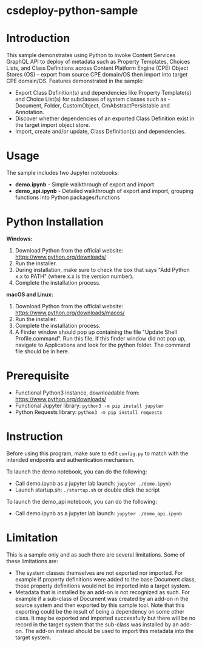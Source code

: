 # csdeploy-python-sample
# Introduction
This sample demonstrates using Python to invoke Content Services GraphQL API to deploy of metadata such as Property Templates, Choices Lists, and Class Definitions across Content Platform Engine (CPE) Object Stores (OS) – export from source CPE domain/OS then import into target CPE domain/OS.
Features demonstrated in the sample:
- Export Class Definition(s) and dependencies like Property Template(s) and Choice List(s) for subclasses of system classes such as - Document, Folder, CustomObject, CmAbstractPersistable and Annotation.
- Discover whether dependencies of an exported Class Definition exist in the target import object store.
- Import, create and/or update, Class Definition(s) and dependencies.
# Usage
The sample includes two Jupyter notebooks: <br>
- **demo.ipynb** - Simple walkthrough of export and import
- **demo_api.ipynb** - Detailed walkthrough of export and import, grouping functions into Python packages/functions


# Python Installation
**Windows:**
1. Download Python from the official website: https://www.python.org/downloads/
2. Run the installer.
3. During installation, make sure to check the box that says "Add Python x.x to PATH" (where x.x is the version number).
4. Complete the installation process.

**macOS and Linux:**
1. Download Python from the official website: https://www.python.org/downloads/macos/
2. Run the installer.
3. Complete the installation process.
4. A Finder window should pop up containing the file "Update Shell Profile.command". Run this file. If this finder window did not pop up, navigate to Applications and look for the python folder. The command file should be in here.

# Prerequisite
- Functional Python3 instance, downloadable from: https://www.python.org/downloads/
- Functional Jupyter library: `python3 -m pip install jupyter`
- Python Requests library:
`python3 -m pip install requests` 

# Instruction
Before using this program, make sure to edit ``config.py`` to match with the intended endpoints and authentication mechanism.

To launch the demo notebook, you can do the following:<br>
- Call demo.ipynb as a jupyter lab launch: 
`jupyter ./demo.ipynb`
- Launch startup.sh: `./startup.sh` or double click the script

To launch the demo_api notebook, you can do the following:
- Call demo.ipynb as a jupyter lab launch: 
`jupyter ./demo_api.ipynb`

# Limitation
This is a sample only and as such there are several limitations. Some of these limitations are:
- The system classes themselves are not exported nor imported. For example if property definitions were added to the base Document class, those property definitions would not be imported into a target system.
- Metadata that is installed by an add-on is not recognized as such. For example if a sub-class of Document was created by an add-on in the source system and then exported by this sample tool. Note that this exporting could be the result of being a dependency on some other class. It may be exported and imported successfully but there will be no record in the target system that the sub-class was installed by an add-on. The add-on instead should be used to import this metadata into the target system.